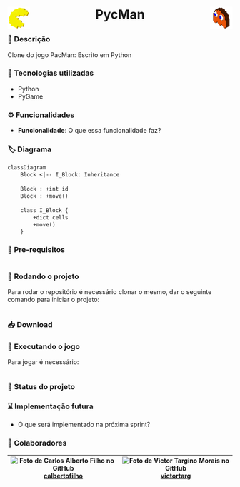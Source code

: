 <!-- ↓               Título do repositório                ↓ -->
<h1 align="center">

[<img src="./resources/images/icon.png" alt="PycMan_Icon" height="50" target="_blank" align="left" />]()
PycMan
[<img src="./resources/images/ghost.png" alt="Ghost_Icon" height="50" target="_blank"  align="right" />]()

</h1>
<!-- ↑                        Fim                         ↑ -->

<!-- ↓              Descrição do repositório              ↓ -->
### :memo: Descrição
Clone do jogo PacMan: Escrito em Python
<!-- ↑                        Fim                         ↑ -->

<!-- ↓      Tecnologias utilizadas na implementação       ↓ -->
### :wrench: Tecnologias utilizadas
* Python
* PyGame
<!-- ↑                        Fim                         ↑ -->

<!-- ↓      Funcionalidades implementadas na solução      ↓ -->
### :gear: Funcionalidades
* <b>Funcionalidade</b>: O que essa funcionalidade faz?
<!-- ↑                        Fim                         ↑ -->

<!-- ↓                Diagrama de classes                 ↓ -->
### :label: Diagrama
```mermaid
classDiagram
    Block <|-- I_Block: Inheritance

    Block : +int id
    Block : +move()

    class I_Block {
        +dict cells
        +move()
    }
```
<!-- ↑                        Fim                         ↑ -->

<!-- ↓  ↓ -->
### :electric_plug: Pre-requisitos
```bash
```
<!-- ↑                        Fim                         ↑ -->

<!-- ↓  ↓ -->
### :rocket: Rodando o projeto
Para rodar o repositório é necessário clonar o mesmo, dar o seguinte comando para iniciar o projeto:
```bash
```
<!-- ↑                        Fim                         ↑ -->

<!-- ↓  ↓ -->
### :inbox_tray: Download
<!-- ↑                        Fim                         ↑ -->

<!-- ↓  ↓ -->
### :space_invader: Executando o jogo
Para jogar é necessário:
```bash
```
<!-- ↑                        Fim                         ↑ -->

<!-- ↓  ↓ -->
### :dart: Status do projeto
<!-- ↑                        Fim                         ↑ -->

<!-- ↓  ↓ -->
### :hourglass: Implementação futura
* O que será implementado na próxima sprint?
<!-- ↑                        Fim                         ↑ -->

<!-- ↓  ↓ -->
### :handshake: Colaboradores
| ![Foto de Carlos Alberto Filho no GitHub](https://images.weserv.nl/?url=avatars.githubusercontent.com/u/84130607?v=4&h=100&w=100&fit=cover&mask=circle&maxage=7d)<br />[calbertofilho](https://github.com/calbertofilho) | ![Foto de Victor Targino Morais no GitHub](https://images.weserv.nl/?url=avatars.githubusercontent.com/u/84408670?v=4&h=100&w=100&fit=cover&mask=circle&maxage=7d)<br />[victortarg](https://github.com/victortarg) |
| :-: | :-: |
<!-- ↑                        Fim                         ↑ -->